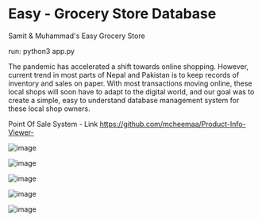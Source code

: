 # Easy - Grocery Store Database 

Samit &amp; Muhammad's Easy Grocery Store

run: python3 app.py 

The pandemic has accelerated a shift towards online shopping. However, current trend in most parts of Nepal and Pakistan is to keep records of inventory and sales on paper. With most transactions moving online, these local shops will soon have to adapt to the digital world, and our goal was to create a simple, easy to understand database management system for these local shop owners.

Point Of Sale System - Link https://github.com/mcheemaa/Product-Info-Viewer-

![image](https://user-images.githubusercontent.com/54610255/110161559-85ad1000-7dbb-11eb-9c6b-b6f641326d70.png)

![image](https://user-images.githubusercontent.com/54610255/110161631-9eb5c100-7dbb-11eb-98b9-90cae2862cec.png)

![image](https://user-images.githubusercontent.com/54610255/110161734-c573f780-7dbb-11eb-96c5-e9585c270f44.png)


![image](https://user-images.githubusercontent.com/54610255/110161707-b8ef9f00-7dbb-11eb-9481-a04e386444cc.png)

![image](https://user-images.githubusercontent.com/54610255/110161718-be4ce980-7dbb-11eb-8d3c-38689c6f62f8.png)




